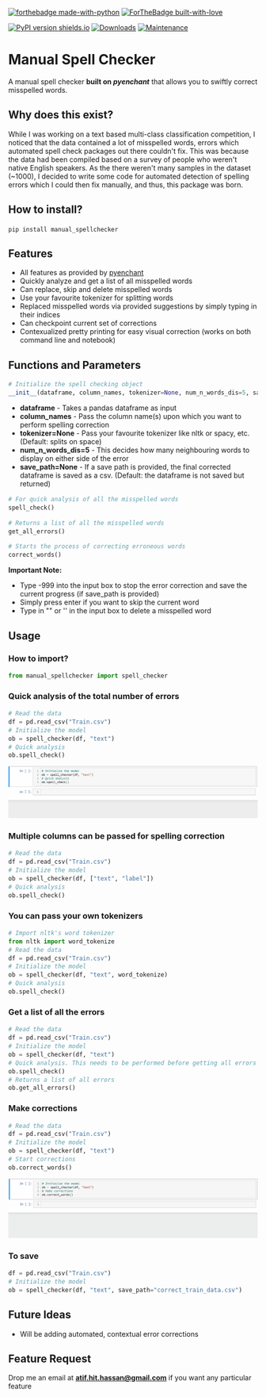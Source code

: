 [![forthebadge made-with-python](http://ForTheBadge.com/images/badges/made-with-python.svg)](https://www.python.org/)
[![ForTheBadge built-with-love](http://ForTheBadge.com/images/badges/built-with-love.svg)](https://github.com/atif-hassan/)

[![PyPI version shields.io](https://img.shields.io/pypi/v/manual-spellchecker.svg)](https://pypi.python.org/pypi/manual-spellchecker/)
[![Downloads](https://pepy.tech/badge/manual-spellchecker)](https://pepy.tech/project/manual-spellchecker)
[![Maintenance](https://img.shields.io/badge/Maintained%3F-yes-green.svg)](https://github.com/atif-hassan/manual_spellchecker/commits/master)
# Manual Spell Checker
A manual spell checker **built on _pyenchant_** that allows you to swiftly correct misspelled words.

## Why does this exist?
While I was working on a text based multi-class classification competition, I noticed that the data contained a lot of misspelled words, errors which automated spell check packages out there couldn't fix. This was because the data had been compiled based on a survey of people who weren't native English speakers. As the there weren't many samples in the dataset (~1000), I decided to write some code for automated detection of spelling errors which I could then fix manually, and thus, this package was born.

## How to install?
```pip install manual_spellchecker```

## Features
- All features as provided by [pyenchant](https://github.com/pyenchant/pyenchant)
- Quickly analyze and get a list of all misspelled words
- Can replace, skip and delete misspelled words
- Use your favourite tokenizer for splitting words
- Replaced misspelled words via provided suggestions by simply typing in their indices
- Can checkpoint current set of corrections
- Contexualized pretty printing for easy visual correction (works on both command line and notebook)

## Functions and Parameters
```python
# Initialize the spell checking object
__init__(dataframe, column_names, tokenizer=None, num_n_words_dis=5, save_path=None)
```
- **dataframe** - Takes a pandas dataframe as input
- **column_names** - Pass the column name(s) upon which you want to perform spelling correction
- **tokenizer=None** - Pass your favourite tokenizer like nltk or spacy, etc. (Default: splits on space)
- **num_n_words_dis=5** - This decides how many neighbouring words to display on either side of the error
- **save_path=None** - If a save path is provided, the final corrected dataframe is saved as a csv. (Default: the dataframe is not saved but returned)

```python
# For quick analysis of all the misspelled words
spell_check()
```

```python
# Returns a list of all the misspelled words
get_all_errors()
```

```python
# Starts the process of correcting erroneous words
correct_words()
```
 
 **Important Note:**
 - Type -999 into the input box to stop the error correction and save the current progress (if save_path is provided)
 - Simply press enter if you want to skip the current word
 - Type in "" or '' in the input box to delete a misspelled word

## Usage
### How to import?
```python
from manual_spellchecker import spell_checker
```

### Quick analysis of the total number of errors
```python
# Read the data
df = pd.read_csv("Train.csv")
# Initialize the model
ob = spell_checker(df, "text")
# Quick analysis
ob.spell_check()
```
![](resources/manual_spellchecker_quick_analysis.gif)

### Multiple columns can be passed for spelling correction
```python
# Read the data
df = pd.read_csv("Train.csv")
# Initialize the model
ob = spell_checker(df, ["text", "label"])
# Quick analysis
ob.spell_check()
```

### You can pass your own tokenizers
```python
# Import nltk's word tokenizer
from nltk import word_tokenize
# Read the data
df = pd.read_csv("Train.csv")
# Initialize the model
ob = spell_checker(df, "text", word_tokenize)
# Quick analysis
ob.spell_check()
```

### Get a list of all the errors
```python
# Read the data
df = pd.read_csv("Train.csv")
# Initialize the model
ob = spell_checker(df, "text")
# Quick analysis. This needs to be performed before getting all errors
ob.spell_check()
# Returns a list of all errors
ob.get_all_errors()
```

### Make corrections
```python
# Read the data
df = pd.read_csv("Train.csv")
# Initialize the model
ob = spell_checker(df, "text")
# Start corrections
ob.correct_words()
```
![](resources/manual_spellchecker_corrections.gif)

### To save
```python
df = pd.read_csv("Train.csv")
# Initialize the model
ob = spell_checker(df, "text", save_path="correct_train_data.csv")
```

## Future Ideas
- Will be adding automated, contextual error corrections

## Feature Request
Drop me an email at **atif.hit.hassan@gmail.com** if you want any particular feature
